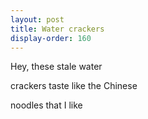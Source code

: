```yaml
---
layout: post
title: Water crackers
display-order: 160
---
```


Hey, these stale water

crackers taste like the Chinese

noodles that I like
